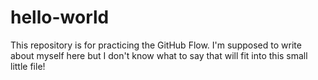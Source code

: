 # hello-world
This repository is for practicing the GitHub Flow.
I'm supposed to write about myself here but I don't know what to say that will fit into this small little file!
